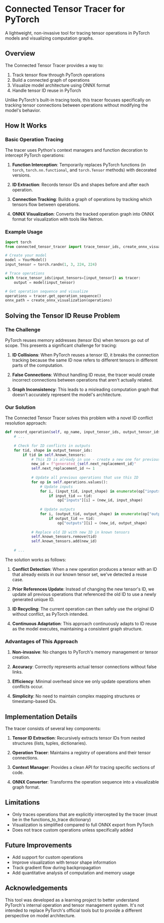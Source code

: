 # Connected Tensor Tracer for PyTorch

A lightweight, non-invasive tool for tracing tensor operations in PyTorch models and visualizing computation graphs.

## Overview

The Connected Tensor Tracer provides a way to:
1. Track tensor flow through PyTorch operations
2. Build a connected graph of operations
3. Visualize model architecture using ONNX format
4. Handle tensor ID reuse in PyTorch

Unlike PyTorch's built-in tracing tools, this tracer focuses specifically on tracking tensor connections between operations without modifying the model's behavior.

## How It Works

### Basic Operation Tracing

The tracer uses Python's context managers and function decoration to intercept PyTorch operations:

1. **Function Interception**: Temporarily replaces PyTorch functions (in `torch`, `torch.nn.functional`, and `torch.Tensor` methods) with decorated versions.

2. **ID Extraction**: Records tensor IDs and shapes before and after each operation.

3. **Connection Tracking**: Builds a graph of operations by tracking which tensors flow between operations.

4. **ONNX Visualization**: Converts the tracked operation graph into ONNX format for visualization with tools like Netron.

### Example Usage

```python
import torch
from connected_tensor_tracer import trace_tensor_ids, create_onnx_visualization

# Create your model
model = YourModel()
input_tensor = torch.randn(1, 3, 224, 224)

# Trace operations
with trace_tensor_ids(input_tensors=[input_tensor]) as tracer:
    output = model(input_tensor)

# Get operation sequence and visualize
operations = tracer.get_operation_sequence()
onnx_path = create_onnx_visualization(operations)
```

## Solving the Tensor ID Reuse Problem

### The Challenge

PyTorch reuses memory addresses (tensor IDs) when tensors go out of scope. This presents a significant challenge for tracing:

1. **ID Collisions**: When PyTorch reuses a tensor ID, it breaks the connection tracking because the same ID now refers to different tensors in different parts of the computation.

2. **False Connections**: Without handling ID reuse, the tracer would create incorrect connections between operations that aren't actually related.

3. **Graph Inconsistency**: This leads to a misleading computation graph that doesn't accurately represent the model's architecture.

### Our Solution

The Connected Tensor Tracer solves this problem with a novel ID conflict resolution approach:

```python
def record_operation(self, op_name, input_tensor_ids, output_tensor_ids):
    # ...
    
    # Check for ID conflicts in outputs
    for tid, shape in output_tensor_ids:
        if tid in self.known_tensors:
            # This ID is already in use - create a new one for previous operations
            new_id = f"generated_{self.next_replacement_id}"
            self.next_replacement_id += 1
            
            # Update all previous operations that use this ID
            for op in self.operations.values():
                # Update inputs
                for i, (input_tid, input_shape) in enumerate(op["inputs"]):
                    if input_tid == tid:
                        op["inputs"][i] = (new_id, input_shape)
                
                # Update outputs
                for i, (output_tid, output_shape) in enumerate(op["outputs"]):
                    if output_tid == tid:
                        op["outputs"][i] = (new_id, output_shape)
            
            # Replace old ID with new ID in known tensors
            self.known_tensors.remove(tid)
            self.known_tensors.add(new_id)
    
    # ...
```

The solution works as follows:

1. **Conflict Detection**: When a new operation produces a tensor with an ID that already exists in our known tensor set, we've detected a reuse case.

2. **Prior References Update**: Instead of changing the new tensor's ID, we update all previous operations that referenced the old ID to use a newly generated unique ID.

3. **ID Recycling**: The current operation can then safely use the original ID without conflict, as PyTorch intended.

4. **Continuous Adaptation**: This approach continuously adapts to ID reuse as the model executes, maintaining a consistent graph structure.

### Advantages of This Approach

1. **Non-invasive**: No changes to PyTorch's memory management or tensor creation.

2. **Accuracy**: Correctly represents actual tensor connections without false links.

3. **Efficiency**: Minimal overhead since we only update operations when conflicts occur.

4. **Simplicity**: No need to maintain complex mapping structures or timestamp-based IDs.

## Implementation Details

The tracer consists of several key components:

1. **Tensor ID Extraction**: Recursively extracts tensor IDs from nested structures (lists, tuples, dictionaries).

2. **Operation Tracer**: Maintains a registry of operations and their tensor connections.

3. **Context Manager**: Provides a clean API for tracing specific sections of code.

4. **ONNX Converter**: Transforms the operation sequence into a visualizable graph format.

## Limitations

- Only traces operations that are explicitly intercepted by the tracer (must be in the functions_to_trace dictionary)
- Visualization is simplified compared to full ONNX export from PyTorch
- Does not trace custom operations unless specifically added

## Future Improvements

- Add support for custom operations
- Improve visualization with tensor shape information
- Track gradient flow during backpropagation
- Add quantitative analysis of computation and memory usage

## Acknowledgements

This tool was developed as a learning project to better understand PyTorch's internal operation and tensor management system. It's not intended to replace PyTorch's official tools but to provide a different perspective on model architecture.

